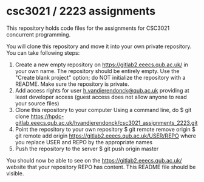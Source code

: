 # csc3021 / 2223 assignments

This repository holds code files for the assignments for CSC3021 concurrent programming.

You will clone this repository and move it into your own private repository. You can take following steps:

1. Create a new empty repository on https://gitlab2.eeecs.qub.ac.uk/ in your own name.
   The repository should be entirely empty. Use the "Create blank project" option; do NOT initialize the repository with a README.
   Make sure the repository is private.
2. Add access rights for user h.vandierendonck@qub.ac.uk providing at least developer access
   (guest access does not allow anyone to read your source files)
3. Clone this repository to your computer
   Using a command line, do
   $ git clone https://hpdc-gitlab.eeecs.qub.ac.uk/hvandierendonck/csc3021_assignments_2223.git
4. Point the repository to your own repository
   $ git remote remove origin
   $ git remote add origin https://gitlab2.eeecs.qub.ac.uk/USER/REPO
   where you replace USER and REPO by the appropriate names
5. Push the repository to the server
   $ git push origin master

You should now be able to see on the https://gitlab2.eeecs.qub.ac.uk/ website that your repository REPO has content.
This README file should be visible.
